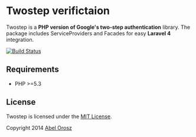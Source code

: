 # Twostep verifictaion

Twostep is a **PHP version of Google's two-step authentication** library. The package includes ServiceProviders and Facades for easy **Laravel 4** integration.

[![Build Status](https://travis-ci.org/abelorosz/twostep.png?branch=master)](https://travis-ci.org/abelorosz/twostep)

## Requirements
    
- PHP >=5.3

## License

Twostep is licensed under the [MIT License](http://opensource.org/licenses/MIT).

Copyright 2014 [Abel Orosz](http://abelorosz.com)